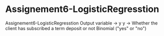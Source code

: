 # Assignement6-LogisticRegresstion
Assignement6-LogisticRegresstion
Output variable -> y
y -> Whether the client has subscribed a term deposit or not 
Binomial ("yes" or "no")
